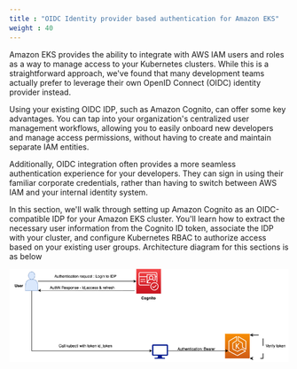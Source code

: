 ```yaml
---
title : "OIDC Identity provider based authentication for Amazon EKS"
weight : 40
---
```



Amazon EKS provides the ability to integrate with AWS IAM users and roles as a way to manage access to your Kubernetes clusters. While this is a straightforward approach, we've found that many development teams actually prefer to leverage their own OpenID Connect (OIDC) identity provider instead.

Using your existing OIDC IDP, such as Amazon Cognito, can offer some key advantages. You can tap into your organization's centralized user management workflows, allowing you to easily onboard new developers and manage access permissions, without having to create and maintain separate IAM entities.

Additionally, OIDC integration often provides a more seamless authentication experience for your developers. They can sign in using their familiar corporate credentials, rather than having to switch between AWS IAM and your internal identity system.

In this section, we'll walk through setting up Amazon Cognito as an OIDC-compatible IDP for your Amazon EKS cluster. You'll learn how to extract the necessary user information from the Cognito ID token, associate the IDP with your cluster, and configure Kubernetes RBAC to authorize access based on your existing user groups. Architecture diagram for this sections is as below

![oidc_cognito_architecture](/static/images/iam/oidc-cognito/OIDC-authentication-architecture.png)


